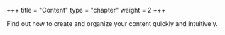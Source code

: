 +++
title = "Content"
type = "chapter"
weight = 2
+++

Find out how to create and organize your content quickly and intuitively.
